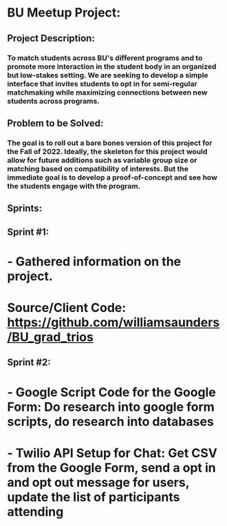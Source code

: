 # BU Meetup Project:
## Project Description:
### To match students across BU's different programs and to promote more interaction in the student body in an organized but low-stakes setting. We are seeking to develop a simple interface that invites students to opt in for semi-regular matchmaking while maximizing connections between new students across programs.

## Problem to be Solved:
### The goal is to roll out a bare bones version of this project for the Fall of 2022. Ideally, the skeleton for this project would allow for future additions such as variable group size or matching based on compatibility of interests. But the immediate goal is to develop a proof-of-concept and see how the students engage with the program.

## Sprints:
## Sprint #1:
# - Gathered information on the project.
# Source/Client Code: https://github.com/williamsaunders/BU_grad_trios

## Sprint #2:
# - Google Script Code for the Google Form: Do research into google form scripts, do research into databases
# - Twilio API Setup for Chat: Get CSV from the Google Form, send a opt in and opt out message for users, update the list of participants attending
